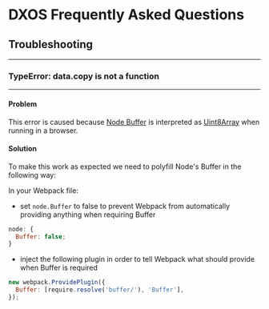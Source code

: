 # DXOS Frequently Asked Questions

## Troubleshooting

---

### TypeError: data.copy is not a function

---

#### **Problem**

This error is caused because [Node Buffer](https://nodejs.org/api/buffer.html) is interpreted as [Uint8Array](https://developer.mozilla.org/en-US/docs/Web/JavaScript/Reference/Global_Objects/Uint8Array) when running in a browser.

#### **Solution**

To make this work as expected we need to polyfill Node's Buffer in the following way:

In your Webpack file:

- set `node.Buffer` to false to prevent Webpack from automatically providing anything when requiring Buffer

```js
node: {
  Buffer: false;
}
```

- inject the following plugin in order to tell Webpack what should provide when Buffer is required

```js
new webpack.ProvidePlugin({
  Buffer: [require.resolve('buffer/'), 'Buffer'],
});
```
